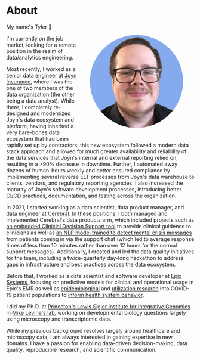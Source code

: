 # About

<img style="float:right;border-radius: 50%;margin:30px" src="../images/headshot.png" height=250/> 

My name's Tyler <html>&#128075;</html>

I'm currently on the job market, looking for a remote position in the realm of data/analytics engineering. 

Most recently, I worked as a senior data engineer at [Joyn Insurance](https://joyninsurance.com), where I was the one of two members of the data organization (the other being a data analyst). While there, I completely re-designed and modernized Joyn's data ecosystem and platform, having inherited a very bare-bones data ecosystem that had been rapidly set up by contractors; this new ecosystem followed a modern data stack approach and allowed for much greater availability and reliability of the data services that Joyn's internal and external reporting relied on, resulting in a >90% decrease in downtime. Further, I automated away dozens of human-hours weekly and better ensured compliance by implementing several reverse ELT processes from Joyn's data warehouse to clients, vendors, and regulatory reporting agencies. I also increased the maturity of Joyn's software development processes, introducing better CI/CD practices, documentation, and testing across the organization. 

In 2021, I started working as a data scientist, data product manager, and data engineer at [Cerebral](https://cerebral.com). In these positions, I both managed and implemented Cerebral's data products arm, which included projects such as [an embedded Clinicial Decision Support tool](https://www.fiercehealthcare.com/health-tech/embattled-startup-cerebral-tripling-down-clinical-quality-efforts-ceo-says-amid-0#:~:text=The%20company%20built%20a%20clinical%20decision%20support%20tool%20to%20encourage%20clinicians%20to%20follow%20evidence%2Dbased%20decisions%20and%20provide%20clinical%20guidelines%20for%20prescribing%20patterns%2C%20Mou%C2%A0said.) to provide clinical guidence to clinicians as well as [an NLP model trained to detect mental crisis messages](https://www.nature.com/articles/s41746-023-00951-3) from patients coming in via the support chat (which led to average response times of less than 10 minutes rather than over 12 hours for the normal support messages). Additionally, I created and led the data quality initiatives for the team, including a twice-quarterly day-long hackathon to address gaps in infrastructure and best practices across the data ecosystem.

Before that, I worked as a data scientist and software developer at [Epic Systems](https://epic.com), focusing on predictive models for clinical and operational usage in Epic's EMR as well as [epidemiological](https://epicresearch.org/articles/sepsis-and-mortality-rates-are-higher-in-patients-hospitalized-for-covid-19-than-for-influenza) and [utilization research](https://www.kff.org/health-costs/issue-brief/how-were-hospital-admissions-impacted-by-covid-19-trends-in-overall-and-non-covid-19-hospital-admissions-through-august-8-2020/) into COVID-19 patient populations to [inform health system behavior](https://epicresearch.org/articles/cancer-screenings-are-still-lagging). 

I did my Ph.D. at [Princeton's Lewis Sigler Institute for Integrative Genomics](https://lsi.princeton.edu/) in [Mike Levine's lab](https://mikelevinelab.com/), working on developmental biology questions largely using microscopy and transcriptomic data. 

While my previous background resolves largely around healthcare and microscopy data, I am always interested in gaining expertise in new domains. I have a passion for enabling data-driven decision-making, data quality, reproducible research, and scientific communication.
